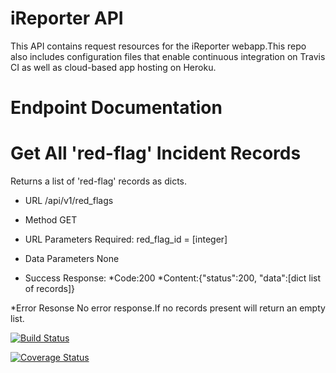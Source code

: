# iReporter API #
This API contains request resources for the iReporter webapp.This repo also includes configuration files that enable continuous integration on Travis CI as well as cloud-based app hosting on Heroku.

# Endpoint Documentation #

# Get All 'red-flag' Incident Records #
Returns a list of 'red-flag' records as dicts.

* URL
  /api/v1/red_flags

* Method
  GET

* URL Parameters
  Required:
  red_flag_id = [integer]

* Data Parameters
  None
  
 * Success Response:
    *Code:200
    *Content:{"status":200, "data":[dict list of records]}
 
 *Error Resonse
   No error response.If no records present will return an empty list.
 
[![Build Status](https://travis-ci.org/Kyppy/API.svg?branch=develop)](https://travis-ci.org/Kyppy/API)

[![Coverage Status](https://coveralls.io/repos/github/Kyppy/API/badge.svg?branch=develop)](https://coveralls.io/github/Kyppy/API?branch=develop)

